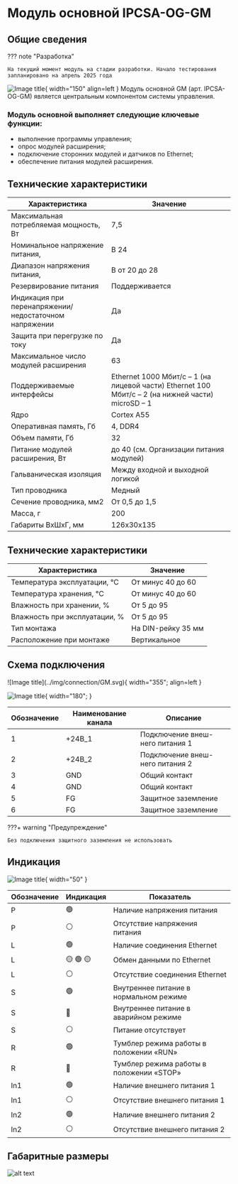 # Модуль основной IPCSA-OG-GM

     
## Общие сведения
??? note "Разработка"

    На текущий момент модуль на стадии разработки. Начало тестирования запланировано на апрель 2025 года
<div class="grid cards" markdown>

![Image title](../img/modules/GM.png){ width="150" align=left  }
Модуль основной GM (арт. IPCSA-OG-GM) является центральным компонентом системы управления.

</div>

### Модуль основной выполняет следующие ключевые функции:
* выполнение программы управления;
* опрос модулей расширения;
* подключение сторонних модулей и датчиков по Ethernet;
* обеспечение питания модулей расширения.


## Технические характеристики 
| Характеристика | Значение |
| - | - |
| Максимальная потребляемая мощность, Вт |	7,5
| Номинальное напряжение питания, | В	24
| Диапазон напряжения питания, | В	от 20 до 28
| Резервирование питания 	| Поддерживается
| Индикация при перенапряжении/ недостаточном напряжении |	Да
| Защита при перегрузке по току |	Да
| Максимальное число модулей расширения |	63
| Поддерживаемые интерфейсы |	Ethernet 1000 Мбит/с – 1 (на лицевой части) Ethernet 100 Мбит/с – 2 (на нижней части) microSD – 1 |
| Ядро |	Cortex A55 |
| Оперативная память, Гб |	4, DDR4 |
| Объем памяти, Гб |	32 |
| Питание модулей расширения, Вт |	до 40 (см. Организации питания модулей) |
| Гальваническая изоляция | Между входной и выходной логикой |
| Тип проводника | Медный |
| Сечение проводника, мм2 | От 0,5 до 1,5 |
| Масса, г |	200 |
|Габариты ВхШхГ, мм |	126х30х135 |

## Технические характеристики 
| Характеристика	| Значение |
| - | - |
| Температура эксплуатации, °С |	От минус 40 до 60 |
| Температура хранения, °С |	От минус 40 до 60 |
| Влажность при хранении, %	| От 5 до 95 |
| Влажность при эксплуатации, % |	От 5 до 95 |
| Тип монтажа |	На DIN-рейку 35 мм |
| Расположение при монтаже | Вертикальное |


## Схема подключения

<div class="grid cards" markdown>
![Image title](../img/connection/GM.svg){ width="355"; align=left  }

![Image title](../img/connection/connector_6pin.png){ width="180";  }
</div>

| Обозначение | Наименование канала | Описание |
| ----------- | - | --|
| 1 | +24В_1 | Подключение внеш-него питания 1 |
| 2 | +24В_2 | Подключение внеш-него питания 2 | 
| 3 | GND | Общий контакт | 
| 4 | GND | Общий контакт|
| 5 | FG | Защитное заземление |
| 6 | FG | Защитное заземление |

???+ warning "Предупреждение"

    Без подключения защитного заземления не использовать

## Индикация
![Image title](../img/identification/GM.png){ width="50" }

| Обозначение | Индикация | Показатель |
|------------------|----------------------|---------------------------------------|
| P | :green_circle:| Наличие напряжения питания |
| P | :white_circle:| Отсутствие напряжения питания |
| L | :green_circle:| Наличие соединения Ethernet |
| L | :yellow_circle: :green_circle: :yellow_circle: | Обмен данными по Ethernet |
| L | :white_circle:| Отсутствие соединения Ethernet|
| S | :green_circle:| Внутреннее питание в нормальном режиме |
| S | :red_circle:| Внутреннее питание в аварийном режиме |
| S | :white_circle:| Питание отсутствует|
| R | :green_circle:| Тумблер режима работы в положении «RUN» |
| R | :red_circle:| Тумблер режима работы в положении «STOP» |
| In1 | :green_circle:| Наличие внешнего питания 1 |
| In1 | :white_circle:| Отсутствие внешнего питания 1 |
| In2 | :green_circle:| Наличие внешнего питания 2 |
| In2 | :white_circle:| Отсутствие внешнего питания 2 |

## Габаритные размеры
![alt text](../img/dimensions_gm.png)
